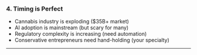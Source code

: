 ### **4. Timing is Perfect**

- Cannabis industry is exploding ($35B+ market)
- AI adoption is mainstream (but scary for many)
- Regulatory complexity is increasing (need automation)
- Conservative entrepreneurs need hand-holding (your specialty)

---
